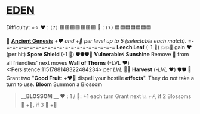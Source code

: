 # [__**EDEN**__](<https://youtu.be/J6ZWlDks0nQ>) 
Difficulty: ⭐⭐
:heart: : `(7)` :red_square::red_square::red_square::red_square::red_square::red_square::red_square:
:large_blue_diamond: : `(7)` :blue_square::blue_square::blue_square::blue_square::blue_square::blue_square::blue_square:

:seedling: [**Ancient Genesis**](https://media.discordapp.net/attachments/1056365502101979146/1168052057400430622/Eden.png?ex=65505c3f&is=653de73f&hm=617bc05782a578eadbd2ec0b4500c8ab366d7ea7efe856a185692b7527ca9366&=&width=673&height=673) 
*+:heart: and +:large_blue_diamond: per level up to 5 (selectable each match).*
=-=-=-=-=-=-=-=-=-=-=-=-=-=-=-=-=-=-=-=
**Leech Leaf** (-1 :large_blue_diamond:)  :boom::boom::twisted_rightwards_arrows: gain :heart: (per hit)
**Spore Shield** (-1 :large_blue_diamond:) :shield::shield::shield::twisted_rightwards_arrows: __Vulnerable__:cyclone:
**Sunshine**  Remove :twisted_rightwards_arrows: from all friendlies’ next moves
**Wall of Thorns** (-LVL :heart:) <:Persistence:1151788148322484234> per *LVL* :twisted_rightwards_arrows::boom:
**Harvest** (-*LVL* :heart:) :shield::shield: 🔀 Grant two "**Good Fruit**: +:heart::large_blue_diamond: dispell your hostile __effects__". They do not take a turn to use.
**Bloom** Summon a Blossom
> **__BLOSSOM __**
> :heart:﻿﻿ : 1 / :large_blue_diamond:: +1 each turn
> Grant next :boom: +:zap:, if 2 Blossoms :twisted_rightwards_arrows: +:no_entry_sign:, if 3 :twisted_rightwards_arrows: +:dart:
